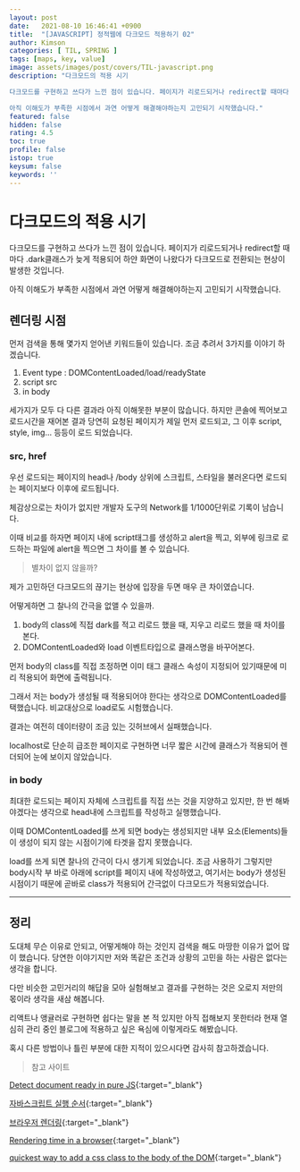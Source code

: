 ```yaml
---
layout: post
date:   2021-08-10 16:46:41 +0900
title:  "[JAVASCRIPT] 정적웹에 다크모드 적용하기 02"
author: Kimson
categories: [ TIL, SPRING ]
tags: [maps, key, value]
image: assets/images/post/covers/TIL-javascript.png
description: "다크모드의 적용 시기

다크모드를 구현하고 쓰다가 느낀 점이 있습니다. 페이지가 리로드되거나 redirect할 때마다 .dark클래스가 늦게 적용되어 하얀 화면이 나왔다가 다크모드로 전환되는 현상이 발생한 것입니다.

아직 이해도가 부족한 시점에서 과연 어떻게 해결해야하는지 고민되기 시작했습니다."
featured: false
hidden: false
rating: 4.5
toc: true
profile: false
istop: true
keysum: false
keywords: ''
---
```


# 다크모드의 적용 시기

다크모드를 구현하고 쓰다가 느낀 점이 있습니다. 페이지가 리로드되거나 redirect할 때마다 .dark클래스가 늦게 적용되어 하얀 화면이 나왔다가 다크모드로 전환되는 현상이 발생한 것입니다.

아직 이해도가 부족한 시점에서 과연 어떻게 해결해야하는지 고민되기 시작했습니다.

## 렌더링 시점

먼저 검색을 통해 몇가지 얻어낸 키워드들이 있습니다. 조금 추려서 3가지를 이야기 하겠습니다.

1. Event type : DOMContentLoaded/load/readyState
2. script src
3. in body

세가지가 모두 다 다른 결과라 아직 이해못한 부분이 많습니다. 하지만 콘솔에 찍어보고 로드시간을 재어본 결과 당연히 요청된 페이지가 제일 먼저 로드되고, 그 이후 script, style, img... 등등이 로드 되었습니다.

### src, href

우선 로드되는 페이지의 head나 /body 상위에 스크립트, 스타일을 불러온다면 로드되는 페이지보다 이후에 로드됩니다.

체감상으로는 차이가 없지만 개발자 도구의 Network를 1/1000단위로 기록이 남습니다.

이때 비교를 하자면 페이지 내에 script태그를 생성하고 alert을 찍고, 외부에 링크로 로드하는 파일에 alert을 찍으면 그 차이를 볼 수 있습니다.

> 별차이 없지 않을까?

제가 고민하던 다크모드의 끊기는 현상에 입장을 두면 매우 큰 차이였습니다.

어떻게하면 그 찰나의 간극을 없앨 수 있을까.

1. body의 class에 직접 dark를 적고 리로드 했을 때, 지우고 리로드 했을 때 차이를 본다.
2. DOMContentLoaded와 load 이벤트타입으로 클래스명을 바꾸어본다.

먼저 body의 class를 직접 조정하면 이미 태그 클래스 속성이 지정되어 있기때문에 미리 적용되어 화면에 출력됩니다.

그래서 저는 body가 생성될 때 적용되어야 한다는 생각으로 DOMContentLoaded를 택했습니다. 비교대상으로 load로도 시험했습니다.

결과는 여전히 데이터량이 조금 있는 깃허브에서 실패했습니다.

localhost로 단순히 급조한 페이지로 구현하면 너무 짧은 시간에 클래스가 적용되어 렌더되어 눈에 보이지 않았습니다.

### in body

최대한 로드되는 페이지 자체에 스크립트를 직접 쓰는 것을 지양하고 있지만, 한 번 해봐야겠다는 생각으로 head내에 스크립트를 작성하고 실행했습니다.

이때 DOMContentLoaded를 쓰게 되면 body는 생성되지만 내부 요소(Elements)들이 생성이 되지 않는 시점이기에 타겟을 잡지 못했습니다.

load를 쓰게 되면 찰나의 간극이 다시 생기게 되었습니다. 조금 사용하기 그렇지만 body시작 부 바로 아래에 script를 페이지 내에 작성하였고, 여기서는 body가 생성된 시점이기 때문에 곧바로 class가 적용되어 간극없이 다크모드가 적용되었습니다.

-----

## 정리

도대체 무슨 이유로 안되고, 어떻게해야 하는 것인지 검색을 해도 마땅한 이유가 없어 많이 했습니다. 당연한 이야기지만 저와 똑같은 조건과 상황의 고민을 하는 사람은 없다는 생각을 합니다.

다만 비슷한 고민거리의 해답을 모아 실험해보고 결과를 구현하는 것은 오로지 저만의 몫이라 생각을 새삼 해봅니다.

리액트나 앵귤러로 구현하면 쉽다는 말을 본 적 있지만 아직 접해보지 못한터라 현재 열심히 관리 중인 블로그에 적용하고 싶은 욕심에 이렇게라도 해봤습니다.

혹시 다른 방법이나 틀린 부분에 대한 지적이 있으시다면 감사히 참고하겠습니다.

> 참고 사이트

[Detect document ready in pure JS](https://www.jstips.co/en/javascript/detect-document-ready-in-pure-js/){:target="_blank"}

[자바스크립트 실행 순서](https://doitnow-man.tistory.com/128){:target="_blank"}

[브라우저 렌더링](https://12bme.tistory.com/140){:target="_blank"}

[Rendering time in a browser](https://stackoverflow.com/questions/2516665/how-can-i-monitor-the-rendering-time-in-a-browser){:target="_blank"}

[quickest way to add a css class to the body of the DOM](https://stackoverflow.com/questions/17457583/safe-and-quickest-way-to-add-a-css-class-to-the-body-of-the-dom){:target="_blank"}